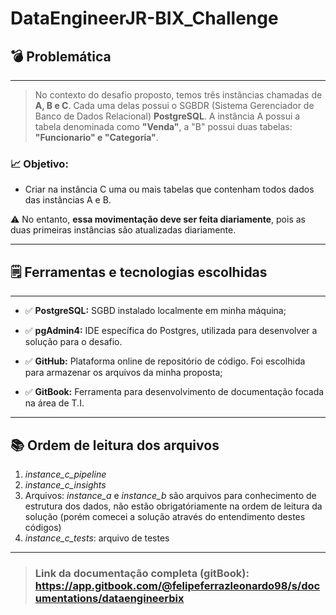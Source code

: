 # DataEngineerJR-BIX_Challenge


 ## 💣 **Problemática** 
---

> No contexto do desafio proposto, temos três instâncias chamadas de **A, B e C**. Cada uma delas possui o SGBDR (Sistema Gerenciador de Banco de Dados Relacional) **PostgreSQL**.
> A instância A possui a tabela denominada como **"Venda"**, a "B" possui duas tabelas: **"Funcionario" e "Categoria"**.

###  📈 **Objetivo:**

- Criar na instância C uma ou mais tabelas que contenham todos dados das instâncias A e B.

 ⚠️ No entanto, **essa movimentação deve ser feita diariamente**, pois as duas primeiras instâncias são atualizadas diariamente.  

---


##  🗒️ **Ferramentas  e tecnologias escolhidas**
---
-  ✅ **PostgreSQL:** SGBD instalado localmente em minha máquina;

-  ✅ **pgAdmin4:** IDE específica do Postgres, utilizada para desenvolver a solução para o desafio.
-  ✅ **GitHub:** Plataforma online de repositório de código. Foi escolhida para armazenar os arquivos da minha proposta;
- ✅ **GitBook:** Ferramenta para desenvolvimento de documentação focada na área de T.I.
---
##   📚  **Ordem de leitura dos arquivos**
 1. *instance_c_pipeline*
 2. *instance_c_insights*
 3. Arquivos: *instance_a* e *instance_b* são arquivos para conhecimento de estrutura dos dados, não estão obrigatóriamente na ordem de leitura da solução (porém comecei a solução através do entendimento destes códigos)
 4. *instance_c_tests*: arquivo de testes
---
> ### **Link da documentação completa (gitBook):** https://app.gitbook.com/@felipeferrazleonardo98/s/documentations/dataengineerbix
